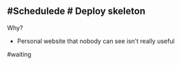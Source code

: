 ## #Schedulede # Deploy skeleton
<card>

Why?
- Personal website that nobody can see isn't really useful 
<!--
created:~~${ReferenceError: timestamp is not defined}~~ Schedulede:2023-11-02T13:44:41.978Z -->
#waiting
</card>